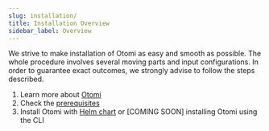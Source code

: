 ```yaml
---
slug: installation/
title: Installation Overview
sidebar_label: Overview
---
```


We strive to make installation of Otomi as easy and smooth as possible. The whole procedure involves several moving parts and input configurations. In order to guarantee exact outcomes, we strongly advise to follow the steps described.

1. Learn more about [Otomi](/about)
2. Check the [prerequisites](prerequisites)
3. Install Otomi with [Helm chart](chart) or [COMING SOON] installing Otomi using the CLI

